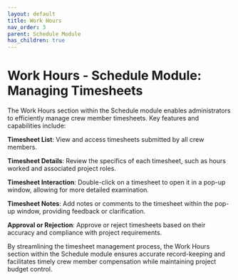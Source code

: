 ```yaml
---
layout: default
title: Work Hours
nav_order: 3
parent: Schedule Module
has_children: true
---
```


Work Hours - Schedule Module: Managing Timesheets
===================================================

The Work Hours section within the Schedule module enables administrators to efficiently manage crew member timesheets. Key features and capabilities include:

**Timesheet List**: View and access timesheets submitted by all crew members.

**Timesheet Details**: Review the specifics of each timesheet, such as hours worked and associated project roles.

**Timesheet Interaction**: Double-click on a timesheet to open it in a pop-up window, allowing for more detailed examination.

**Timesheet Notes**: Add notes or comments to the timesheet within the pop-up window, providing feedback or clarification.

**Approval or Rejection**: Approve or reject timesheets based on their accuracy and compliance with project requirements.

By streamlining the timesheet management process, the Work Hours section within the Schedule module ensures accurate record-keeping and facilitates timely crew member compensation while maintaining project budget control.



